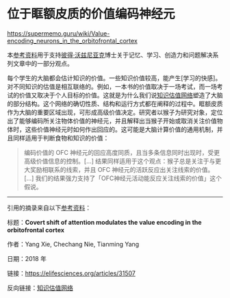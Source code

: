 # 位于眶额皮质的价值编码神经元

https://supermemo.guru/wiki/Value-encoding_neurons_in_the_orbitofrontal_cortex

本[参考资料](https://supermemo.guru/wiki/References)用于支持[彼得·沃兹尼亚克](https://supermemo.guru/wiki/Piotr_Wozniak)博士关于记忆、学习、创造力和问题解决系列文章中的一部分观点。

每个学生的大脑都会估计知识的价值。一些知识价值较高，能产生[学习的快感]。对不同知识的估值是相互联络的。例如，一本书的价值取决于一场考试，而一场考试的价值又取决于个人目标的价值。这就是为什么我们说[知识估值网络](https://supermemo.guru/wiki/Knowledge_valuation_network)塑造了大脑的部分结构。这个网络的确切性质、结构和运行方式都在阐释的过程中。眶额皮质作为大脑的重要区域出现，可形成高级价值决定。研究者以猴子为研究对象，定位出了能够编码所关注物体价值的神经元，并且解释出当猴子开始或取消关注价值物体时，这些价值神经元时如何作出回应的。这可能是大脑计算价值的通用机制，并且同样适用于判断食物和知识的价值：

> 编码价值的 OFC 神经元的回应高度同质，且当多条信息同时出现时，受更高级价值信息的控制。[...] 结果同样适用于这个观点：猴子总是关注于与更大奖励相联系的线索，并且 OFC 神经元的活跃反应出关注线索的价值。[...] 我们的结果强力支持了「OFC神经元活动能反应关注线索的价值」这个假说。

------

引用的摘录来自以下[参考资料](https://supermemo.guru/wiki/References)：

标题：**Covert shift of attention modulates the value encoding in the orbitofrontal cortex**

作者：Yang Xie, Chechang Nie, Tianming Yang

日期：2018 年

链接：https://elifesciences.org/articles/31507

反向链接：[知识估值网络](https://supermemo.guru/wiki/Knowledge_valuation_network)
